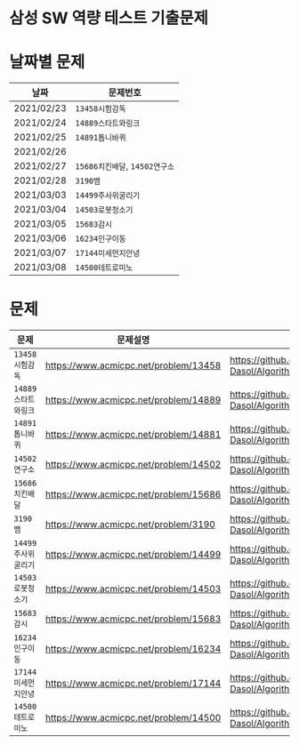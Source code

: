 # 삼성 SW 역량 테스트 기출문제



 

 # 날짜별 문제

| 날짜       | 문제번호                       |
| ---------- | ------------------------------ |
| 2021/02/23 | `13458시험감독`                |
| 2021/02/24 | `14889스타트와링크`            |
| 2021/02/25 | `14891톱니바퀴 `               |
| 2021/02/26 |                                |
| 2021/02/27 | `15686치킨배달`, `14502연구소` |
| 2021/02/28 | `3190뱀` |
| 2021/03/03 | `14499주사위굴리기` |
| 2021/03/04 | `14503로봇청소기` |
| 2021/03/05 | `15683감시` |
| 2021/03/06 | `16234인구이동` |
| 2021/03/07 | `17144미세먼지안녕` |
| 2021/03/08 | `14500테트로미노` |


# 문제 

| 문제                | 문제설명                              | 풀이                                                         |
| ------------------- | ------------------------------------- | ------------------------------------------------------------ |
| `13458시험감독`       | https://www.acmicpc.net/problem/13458 | https://github.com/Park-Dasol/Algorithm/blob/master/SAMSUNG_SW_TEST/13458.py |
| `14889스타트와링크` | https://www.acmicpc.net/problem/14889 | https://github.com/Park-Dasol/Algorithm/blob/master/SAMSUNG_SW_TEST/14889.py |
| `14891톱니바퀴`       | https://www.acmicpc.net/problem/14881 | https://github.com/Park-Dasol/Algorithm/blob/master/SAMSUNG_SW_TEST/14891.py |
| `14502연구소`       | https://www.acmicpc.net/problem/14502 | https://github.com/Park-Dasol/Algorithm/blob/master/SAMSUNG_SW_TEST/14502.py |
| `15686치킨배달`     | https://www.acmicpc.net/problem/15686 | https://github.com/Park-Dasol/Algorithm/blob/master/SAMSUNG_SW_TEST/15686.py |
| `3190뱀`     | https://www.acmicpc.net/problem/3190 | https://github.com/Park-Dasol/Algorithm/blob/master/SAMSUNG_SW_TEST/3190.py |
| `14499주사위굴리기`     | https://www.acmicpc.net/problem/14499 | https://github.com/Park-Dasol/Algorithm/blob/master/SAMSUNG_SW_TEST/14499.py |
| `14503로봇청소기`     | https://www.acmicpc.net/problem/14503 | https://github.com/Park-Dasol/Algorithm/blob/master/SAMSUNG_SW_TEST/14503.py |
| `15683감시`     | https://www.acmicpc.net/problem/15683 | https://github.com/Park-Dasol/Algorithm/blob/master/SAMSUNG_SW_TEST/15683.py |
| `16234인구이동`     | https://www.acmicpc.net/problem/16234 | https://github.com/Park-Dasol/Algorithm/blob/master/SAMSUNG_SW_TEST/16234.py |
| `17144미세먼지안녕`     | https://www.acmicpc.net/problem/17144 | https://github.com/Park-Dasol/Algorithm/blob/master/SAMSUNG_SW_TEST/17144.py |
| `14500테트로미노`     | https://www.acmicpc.net/problem/14500 | https://github.com/Park-Dasol/Algorithm/blob/master/SAMSUNG_SW_TEST/14500.py |